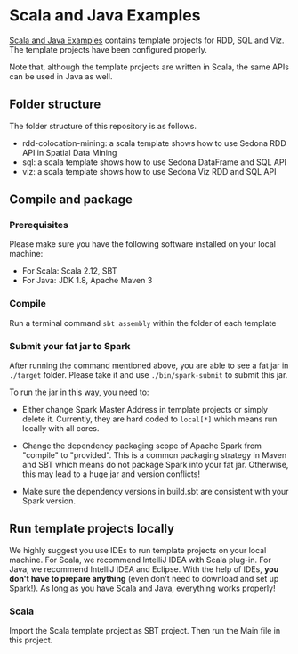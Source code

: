 # Scala and Java Examples

[Scala and Java Examples](https://github.com/apache/incubator-sedona/tree/master/examples) contains template projects for RDD, SQL and Viz. The template projects have been configured properly.

Note that, although the template projects are written in Scala, the same APIs can be  used in Java as well.

## Folder structure
The folder structure of this repository is as follows.

* rdd-colocation-mining: a scala template shows how to use Sedona RDD API in Spatial Data Mining
* sql: a scala template shows how to use Sedona DataFrame and SQL API
* viz: a scala template shows how to use Sedona Viz RDD and SQL API

## Compile and package

### Prerequisites
Please make sure you have the following software installed on your local machine:

* For Scala: Scala 2.12, SBT
* For Java: JDK 1.8, Apache Maven 3

### Compile

Run a terminal command `sbt assembly` within the folder of each template


### Submit your fat jar to Spark
After running the command mentioned above, you are able to see a fat jar in `./target` folder. Please take it and use `./bin/spark-submit` to submit this jar.

To run the jar in this way, you need to:

* Either change Spark Master Address in template projects or simply delete it. Currently, they are hard coded to `local[*]` which means run locally with all cores.

* Change the dependency packaging scope of Apache Spark from "compile" to "provided". This is a common packaging strategy in Maven and SBT which means do not package Spark into your fat jar. Otherwise, this may lead to a huge jar and version conflicts!

* Make sure the dependency versions in build.sbt are consistent with your Spark version.

## Run template projects locally
We highly suggest you use IDEs to run template projects on your local machine. For Scala, we recommend IntelliJ IDEA with Scala plug-in. For Java, we recommend IntelliJ IDEA and Eclipse. With the help of IDEs, **you don't have to prepare anything** (even don't need to download and set up Spark!). As long as you have Scala and Java, everything works properly!

### Scala
Import the Scala template project as SBT project. Then run the Main file in this project.